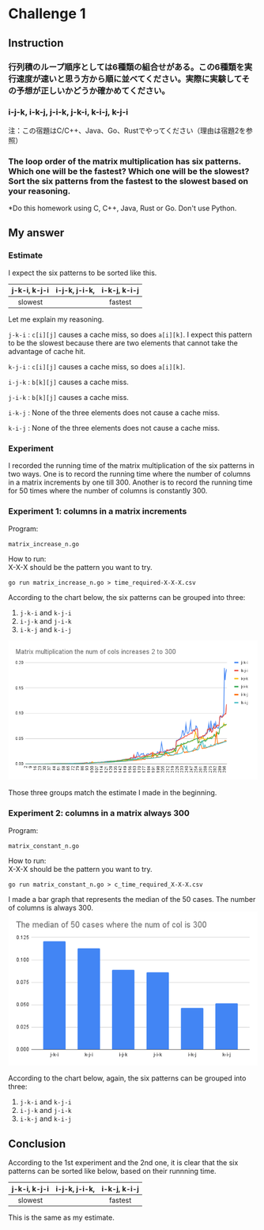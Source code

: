 # Challenge 1
## Instruction
### 行列積のループ順序としては6種類の組合せがある。この6種類を実行速度が速いと思う方から順に並べてください。実際に実験してその予想が正しいかどうか確かめてください。
### i-j-k, i-k-j, j-i-k, j-k-i, k-i-j, k-j-i
注：この宿題はC/C++、Java、Go、Rustでやってください（理由は宿題2を参照）

### The loop order of the matrix multiplication has six patterns. Which one will be the fastest? Which one will be the slowest? Sort the six patterns from the fastest to the slowest based on your reasoning.

*Do this homework using C, C++, Java, Rust or Go. Don't use Python.

## My answer
### Estimate
I expect the six patterns to be sorted like this.

|  j-k-i,  k-j-i   | i-j-k, j-i-k,  | i-k-j, k-i-j |
|:----------------:|:-------------:|:-------------:|
| slowest          |               | fastest       |

Let me explain my reasoning.

`j-k-i` : `c[i][j]` causes a cache miss, so does `a[i][k]`.  I expect this pattern to be the slowest because there are two elements that cannot take the advantage of cache hit.

`k-j-i` : `c[i][j]` causes a cache miss, so does `a[i][k]`.

`i-j-k` :  `b[k][j]` causes a cache miss.

`j-i-k` : `b[k][j]` causes a cache miss.

`i-k-j` : None of the three elements does not cause a cache miss.

`k-i-j` : None of the three elements does not cause a cache miss.

### Experiment
I recorded the running time of the matrix multiplication of the six patterns in two ways. One is to record the running time where the number of columns in a matrix increments by one till 300. Another is to record the running time for 50 times where the number of columns is constantly 300.

### Experiment 1: columns in a matrix increments
Program:
```
matrix_increase_n.go
```
How to run: <br>
X-X-X should be the pattern you want to try.
```
go run matrix_increase_n.go > time_required-X-X-X.csv
```

According to the chart below, the six patterns can be grouped into three:
1. `j-k-i` and `k-j-i`
2. `i-j-k` and `j-i-k`
3. `i-k-j` and `k-i-j`

![chart x-asis is n where n incraeses from 2 to y](Matrix%20multiplication%20the%20num%20of%20cols%20increases%202%20to%20300.png)

Those three groups match the estimate I made in the beginning.

### Experiment 2: columns in a matrix always 300
Program:
```
matrix_constant_n.go
```
How to run: <br>
X-X-X should be the pattern you want to try.
```
go run matrix_constant_n.go > c_time_required_X-X-X.csv
```

I made a bar graph that represents the median of the 50 cases. The number of columns is always 300.
![chart x-axis is the six patterns](The%20median%20of%2050%20cases%20where%20the%20num%20of%20col%20is%20300.png)

According to the chart below, again, the six patterns can be grouped into three:
1. `j-k-i` and `k-j-i`
2. `i-j-k` and `j-i-k`
3. `i-k-j` and `k-i-j`

## Conclusion
According to the 1st experiment and the 2nd one, it is clear that the six patterns can be sorted like below, based on their runnning time. 

|  j-k-i,  k-j-i   | i-j-k, j-i-k,  | i-k-j, k-i-j |
|:----------------:|:-------------:|:-------------:|
| slowest          |               | fastest       |

This is the same as my estimate.